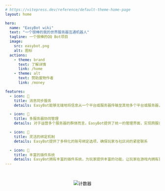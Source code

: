 ```yaml
---
# https://vitepress.dev/reference/default-theme-home-page
layout: home

hero:
  name: "EasyBot wiki"
  text: "一个很棒的我的世界服务器互通机器人"
  tagline: 一个很棒的QQ Bot项目
  image:
    src: easybot.png
    alt: 图标
  actions:
    - theme: brand
      text: 了解详情
      link: /home
    - theme: alt
      text: 赞助废物作者
      link: /money

features:
  - icon: 📧
    title: 消息同步服务
    details: EasyBot能够无缝地将信息从一个平台或服务器传输至其他多个平台或服务器，实现跨平台的即时通讯

  - icon: 🔗
    title: 多服务器协同管理
    details: 对于运营多个服务器的群体而言，EasyBot提供了统一的管理界面，实现跨服务器的高效协调

  - icon: 🔐
    title: 灵活的绑定机制
    details: EasyBot提供了多样化的账号绑定选项，确保玩家与社区间的紧密联系

  - icon: 🔌
    title: 丰富的插件系统
    details: EasyBot拥有丰富的插件系统，为玩家提供丰富的功能，让玩家在游戏内拥有更丰富的体验
---
```


<div align="center" style="margin-top: 45px;">
   <img src="https://count.kjchmc.cn/get/@:easybot" alt="计数器">
</div>
